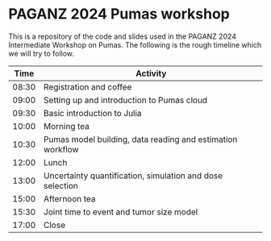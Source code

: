 # PAGANZ 2024 Pumas workshop

This is a repository of the code and slides used in the PAGANZ 2024 Intermediate Workshop on Pumas. The following is the rough timeline which we will try to follow.

| Time         | Activity  |
|--------------|-----------|
| 08:30        | Registration and coffee |
| 09:00        | Setting up and introduction to Pumas cloud |
| 09:30        | Basic introduction to Julia |
| 10:00        | Morning tea |
| 10:30        | Pumas model building, data reading and estimation workflow |
| 12:00        | Lunch |
| 13:00        | Uncertainty quantification, simulation and dose selection |
| 15:00        | Afternoon tea |
| 15:30        | Joint time to event and tumor size model |
| 17:00        | Close |
